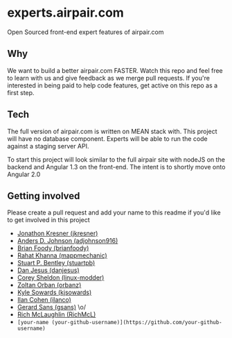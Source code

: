 # experts.airpair.com

Open Sourced front-end expert features of airpair.com

## Why

We want to build a better airpair.com FASTER. Watch this repo and feel free to learn with us and give feedback as we merge pull requests. If you're interested in being paid to help code features, get active on this repo as a first step.

## Tech

The full version of airpair.com is written on MEAN stack with. This project will have no database component. Experts will be able to run the code against a staging server API.

To start this project will look similar to the full airpair site with nodeJS on the backend and Angular 1.3 on the front-end. The intent is to shortly move onto Angular 2.0

## Getting involved

Please create a pull request and add your name to this readme if you'd like to get involved in this project

- [Jonathon Kresner (jkresner)](https://github.com/jkresner)
- [Anders D. Johnson (adjohnson916)](https://github.com/adjohnson916)
- [Brian Foody (brianfoody)](https://github.com/brianfoody)
- [Rahat Khanna (mappmechanic)](https://github.com/mappmechanic)
- [Stuart P. Bentley (stuartpb)](https://github.com/stuartpb)
- [Dan Jesus (danjesus)](https://github.com/danjesus)
- [Corey Sheldon (linux-modder)](https://github.com/linux-modder)
- [Zoltan Orban (orbanz)](https://github.com/orbanz)
- [Kyle Sowards (kjsowards)](https://github.com/kjsowards)
- [Ilan Cohen (ilanco)](https://github.com/ilanco)
- [Gerard Sans (gsans)](https://github.com/gsans) \o/
- [Rich McLaughlin (RichMcL)](https://github.com/RichMcL)
- `[your-name (your-github-username)](https://github.com/your-github-username)`
